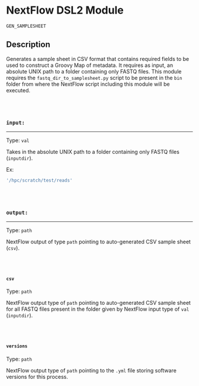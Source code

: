 # NextFlow DSL2 Module

```bash
GEN_SAMPLESHEET
```

## Description

Generates a sample sheet in CSV format that contains required fields to be used to construct a Groovy Map of metadata. It requires as input, an absolute UNIX path to a folder containing only FASTQ files. This module requires the `fastq_dir_to_samplesheet.py` script to be present in the `bin` folder from where the NextFlow script including this module will be executed.

\
&nbsp;

### `input:`

___

Type: `val`

Takes in the absolute UNIX path to a folder containing only FASTQ files (`inputdir`).

Ex:

```groovy
'/hpc/scratch/test/reads'
```

\
&nbsp;

### `output:`

___

Type: `path`

NextFlow output of type `path` pointing to auto-generated CSV sample sheet (`csv`).

\
&nbsp;

#### `csv`

Type: `path`

NextFlow output type of `path` pointing to auto-generated CSV sample sheet for all FASTQ files present in the folder given by NextFlow input type of `val` (`inputdir`).

\
&nbsp;

#### `versions`

Type: `path`

NextFlow output type of `path` pointing to the `.yml` file storing software versions for this process.
